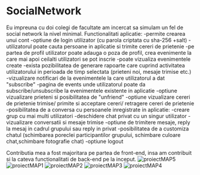 # SocialNetwork
Eu impreuna cu doi colegi de facultate am incercat sa simulam un fel de social network la nivel minimal.
Functionalitati aplicatie:
  -permite crearea unui cont
  -optiune de login utilizator (cu parola criptata cu sha-256 +salt)
  -utilizatorul poate cauta persoane in aplicatie si trimite cereri de prietenie
  -pe partea de profil utilizator poate adauga o poza de profil, crea evenimente la care mai apoi ceilalti utilizatori se pot inscrie
  -poate vizualiza evenimentele create
  -exista pozibilitatea de generare rapoarte care cuprind activitatea utilizatorului in perioada de timp selectata (prieteni noi, mesaje trimise etc.)
  -vizualizare notificari de la evenimentele la care utilizatorul a dat "subscribe"
  -pagina de events unde utilizatorul poate da subscribe/unsubscribe la evenimentele existente in aplicatie
  -optiune vizualizare prieteni si posibilitatea de "unfriend"
  -optiune vizualizare cereri de prietenie trimise/ primite si acceptare cereri/ retragere cereri de prietenie
  -posibilitatea de a conversa cu persoanele inregistrate in aplicatie:
      -creare grup cu mai multi utilizatori
      -deschidere chat privat cu un singur utilizator
      -vizualizare conversatii si mesaje trimise
      -optiune de trimitere mesaje, reply la mesaj in cadrul grupului sau reply in privat
      -posibilitatea de a customiza chatul (schimbarea poreclei participantilor grupului, schimbare culoare chat,schimbare fotografie chat)
  -optiune logout
  
Contributia mea a fost majoritara pe partea de front-end, insa am contribuit si la cateva functionalitati de back-end pe la inceput.
  ![proiectMAP5](https://user-images.githubusercontent.com/100185123/160124113-997e792e-86bc-494a-bea4-3aaa29fb4ddb.png)
![proiectMAP1](https://user-images.githubusercontent.com/100185123/160124116-ed5dabd7-833d-4ad1-909e-6be9c70fa701.png)
![proiectMAP2](https://user-images.githubusercontent.com/100185123/160124121-a3c348a9-e98a-491a-8cd8-38898d4f1a86.png)
![proiectMAP3](https://user-images.githubusercontent.com/100185123/160124125-a4089537-d3db-40d4-ad53-c4a61f77c7c1.png)
![proiectMAP4](https://user-images.githubusercontent.com/100185123/160124128-39871aaa-913b-43d4-9325-a67ff8af218c.png)
